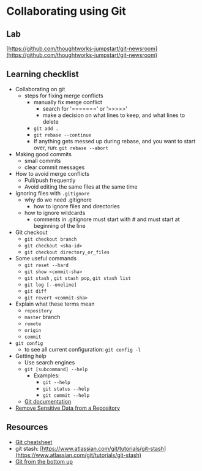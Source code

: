 # Collaborating using Git

## Lab

[https://github.com/thoughtworks-jumpstart/git-newsroom](https://github.com/thoughtworks-jumpstart/git-newsroom)

## Learning checklist

* Collaborating on git
  * steps for fixing merge conflicts
    * manually fix merge conflict
      * search for '=======' or '&gt;&gt;&gt;&gt;&gt;'
      * make a decision on what lines to keep, and what lines to delete 
    * `git add .`
    * `git rebase --continue`
    * If anything gets messed up during rebase, and you want to start over, run: `git rebase --abort`
* Making good commits
  * small commits
  * clear commit messages
* How to avoid merge conflicts
  * Pull/push frequently
  * Avoid editing the same files at the same time
* Ignoring files with `.gitignore`
  * why do we need .gitignore
    * how to ignore files and directories
  * how to ignore wildcards
    * comments in .gitignore must start with \# and must start at beginning of the line
* Git checkout
  * `git checkout branch`
  * `git checkout <sha-id>`
  * `git checkout directory_or_files`
* Some useful commands
  * `git reset --hard`
  * `git show <commit-sha>`
  * `git stash` , `git stash pop`, `git stash list`
  * `git log [--oneline]`
  * `git diff`
  * `git revert <commit-sha>`
* Explain what these terms mean
  * `repository`
  * `master` branch
  * `remote`
  * `origin`
  * `commit`
* `git config`
  * to see all current configuration: `git config -l`
* Getting help
  * Use search engines
  * `git [subcommand] --help`
    * Examples:
      * `git --help`
      * `git status --help`
      * `git commit --help`
  * [Git documentation](https://git-scm.com/doc)
* [Remove Sensitive Data from a Repository](https://help.github.com/articles/removing-sensitive-data-from-a-repository/)

## Resources

* [Git cheatsheet](https://services.github.com/on-demand/downloads/github-git-cheat-sheet.pdf)
* git stash: [https://www.atlassian.com/git/tutorials/git-stash](https://www.atlassian.com/git/tutorials/git-stash)
* [Git from the bottom up](https://jwiegley.github.io/git-from-the-bottom-up/)

